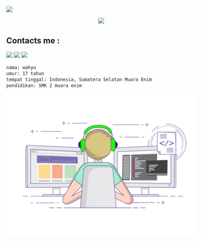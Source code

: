 <a href="//bit.ly/siteswahyudioputra"><img align="center" src="https://cardivo.vercel.app/api?name=wahyudioputra&description=Halo,%20I%27m%20Wahyu%20dan%20saya%20masih%20progammer%20pemula%20Nice%20to%20meet%20you%20%F0%9F%91%8B&image=https://avatars.githubusercontent.com/wahyudioputra&usqp=CAU&backgroundColor=%23ecf0f1&youtube=wahyudioputra&github=wahyudioputra&pattern=ticTacToe&colorPattern=%23eaeaea&site=There is no God but Allah"/></a>
</p>
 
 
 <p align="center">
 <img src="https://komarev.com/ghpvc/?username=wahyudioputra&color=blue&label=Profile Views" />
 </p>

## Contacts me :

<p>
<a href="http://wa.me/6283809157951" target="blank"><img src="https://img.shields.io/badge/Whatsapp-30302f?style=social&logo=whatsapp" /></a>
<a href="http://www.instagram.com/wahyudioputra_/" target="blank"><img src="https://img.shields.io/badge/Instagram-30302f?style=social&logo=instagram" /></a>
<a href="https://www.facebook.com/profile.php?id=100062405779198" target="blank"><img src="https://img.shields.io/badge/Facebook-30302f?style=social&logo=facebook" /></a>
</p>

```
nama: wahyu
umur: 17 tahun
tempat tinggal: Indonesia, Sumatera Selatan Muara Enim
pendidikan: SMK 2 muara enim
```
<p align="center">
  <img alig src="./code.gif" />
</p>
